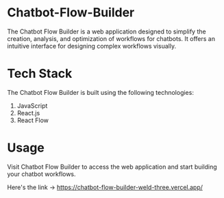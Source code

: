 # Chatbot-Flow-Builder

The Chatbot Flow Builder is a web application designed to simplify the creation, analysis, and optimization of workflows for chatbots. It offers an intuitive interface for designing complex workflows visually.

# Tech Stack
The Chatbot Flow Builder is built using the following technologies:

1. JavaScript
2. React.js
3. React Flow

# Usage
Visit Chatbot Flow Builder to access the web application and start building your chatbot workflows.

Here's the link -> https://chatbot-flow-builder-weld-three.vercel.app/







